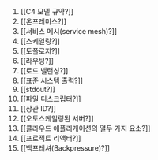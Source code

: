 1. [[C4 모델 규약?]]
2. [[온프레미스?]]
3. [[서비스 메시(service mesh)?]]
4. [[스케일링?]]
5. [[토폴로지?]]
6. [[라우팅?]]
7. [[로드 밸런싱?]]
8. [[표준 시스템 출력?]]
9. [[stdout?]]
10. [[파일 디스크립터?]]
11. [[상관 ID?]]
12. [[오토스케일링된 서버?]]
13. [[클라우드 애플리케이션의 열두 가지 요소?]]
14. [[프로젝트 리액터?]]
15. [[백프레셔(Backpressure)?]]